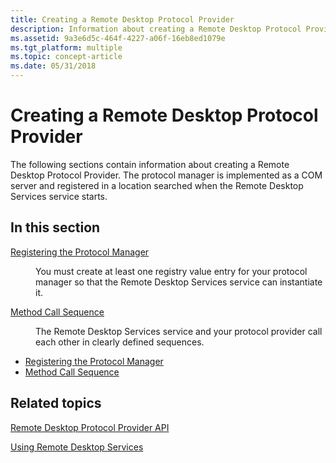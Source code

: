 ```yaml
---
title: Creating a Remote Desktop Protocol Provider
description: Information about creating a Remote Desktop Protocol Provider. The protocol manager is implemented as a COM server and registered in a location searched when the Remote Desktop Services service starts.
ms.assetid: 9a3e6d5c-464f-4227-a06f-16eb8ed1079e
ms.tgt_platform: multiple
ms.topic: concept-article
ms.date: 05/31/2018
---
```


# Creating a Remote Desktop Protocol Provider

The following sections contain information about creating a Remote Desktop Protocol Provider. The protocol manager is implemented as a COM server and registered in a location searched when the Remote Desktop Services service starts.

## In this section

<dl> <dt>

[Registering the Protocol Manager](registering-the-custom-protocol.md)
</dt> <dd>

You must create at least one registry value entry for your protocol manager so that the Remote Desktop Services service can instantiate it.

</dd> <dt>

[Method Call Sequence](method-call-sequence.md)
</dt> <dd>

The Remote Desktop Services service and your protocol provider call each other in clearly defined sequences.

</dd> </dl>

-   [Registering the Protocol Manager](registering-the-custom-protocol.md)
-   [Method Call Sequence](method-call-sequence.md)

## Related topics

<dl> <dt>

[Remote Desktop Protocol Provider API](custom-remote-desktop-protocols.md)
</dt> <dt>

[Using Remote Desktop Services](using-terminal-services.md)
</dt> </dl>

 

 




